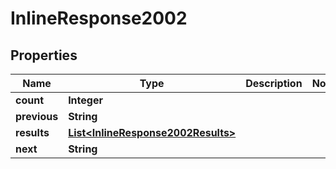 
# InlineResponse2002

## Properties
Name | Type | Description | Notes
------------ | ------------- | ------------- | -------------
**count** | **Integer** |  | 
**previous** | **String** |  | 
**results** | [**List&lt;InlineResponse2002Results&gt;**](InlineResponse2002Results.md) |  | 
**next** | **String** |  | 



